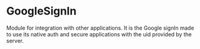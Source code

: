 # GoogleSignIn

Module for integration with other applications. It is the Google signIn made to use its native auth and secure applications with the uid provided by the server.
